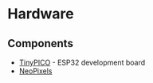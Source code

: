 # Hardware

## Components

- [TinyPICO](https://tinypico.com/) - ESP32 development board
- [NeoPixels](https://www.adafruit.com/product/2848)
